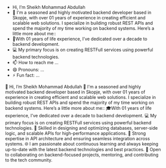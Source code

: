 -  Hi, I’m Sheikh Mohammad Abdullah
- 👀 I'm a seasoned and highly motivated backend developer based in Skopje, with over 01 years of experience in
  creating efficient and scalable web solutions. I specialize in building robust REST APIs and spend the majority of my time working on backend systems. Here’s a little more about me::
- 🌱With 01 years of life experience, I’ve dedicated over a decade to backend development.
- 💻 My primary focus is on creating RESTFull services using powerful backend technologies.
- 📫 How to reach me ...
- 😄 Pronouns: ...
- ⚡ Fun fact: ...

<!---
Abdullah5590/Abdullah5590 is a ✨ special ✨ repository because its `README.md` (this file) appears on your GitHub profile.
You can click the Preview link to take a look at your changes.
--->
👋 Hi, I’m Sheikh Mohammad Abdullah
  👀 I'm a seasoned and highly motivated backend developer based in Skopje, with over 01 years of experience in
  creating efficient and scalable web solutions. I specialize in building robust REST APIs and spend the majority of my time working on backend systems. Here’s a little more about me::
🎓With 01 years of life experience, I’ve dedicated over a decade to backend development.
💻 My primary focus is on creating RESTFull services using powerful backend technologies.
🌟 Skilled in designing and optimizing databases, server-side logic, and scalable APIs for high-performance applications.
🔄 Strong expertise in API architecture and ensuring seamless integration across systems.
🌐 I am passionate about continuous learning and always keeping up-to-date with the latest backend technologies and best practices.
🤝 Open to collaborating on backend-focused projects, mentoring, and contributing to the tech community.
